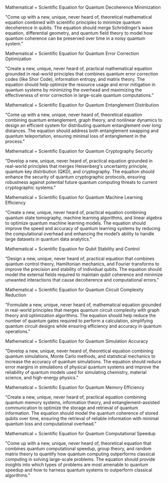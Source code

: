 Mathematical + Scientific Equation for Quantum Decoherence Minimization

"Come up with a new, unique, never heard of, theoretical mathematical equation combined with scientific principles to minimize quantum decoherence in qubits. The equation should merge Schrödinger’s wave equation, differential geometry, and quantum field theory to model how quantum coherence can be preserved over time in a noisy quantum system."

Mathematical + Scientific Equation for Quantum Error Correction Optimization

"Create a new, unique, never heard of, practical mathematical equation grounded in real-world principles that combines quantum error correction codes (like Shor Code), information entropy, and matrix theory. The equation should help optimize the resource usage and error mitigation in quantum systems by minimizing the overhead and maximizing the effectiveness of error correction in large-scale quantum computations."

Mathematical + Scientific Equation for Quantum Entanglement Distribution

"Come up with a new, unique, never heard of, theoretical equation combining quantum entanglement, graph theory, and nonlinear dynamics to design an efficient system for distributing quantum entanglement over long distances. The equation should address both entanglement swapping and quantum teleportation, ensuring minimal loss of entanglement in the process."

Mathematical + Scientific Equation for Quantum Cryptography Security

"Develop a new, unique, never heard of, practical equation grounded in real-world principles that merges Heisenberg's uncertainty principle, quantum key distribution (QKD), and cryptography. The equation should enhance the security of quantum cryptographic protocols, ensuring robustness against potential future quantum computing threats to current cryptographic systems."

Mathematical + Scientific Equation for Quantum Machine Learning Efficiency

"Create a new, unique, never heard of, practical equation combining quantum state tomography, machine learning algorithms, and linear algebra to optimize quantum machine learning models. The equation should improve the speed and accuracy of quantum learning systems by reducing the computational overhead and enhancing the model’s ability to handle large datasets in quantum data analytics."

Mathematical + Scientific Equation for Qubit Stability and Control

"Design a new, unique, never heard of, practical equation that combines quantum control theory, Hamiltonian mechanics, and Fourier transforms to improve the precision and stability of individual qubits. The equation should model the external fields required to maintain qubit coherence and minimize unwanted interactions that cause decoherence and computational errors."

Mathematical + Scientific Equation for Quantum Circuit Complexity Reduction

"Formulate a new, unique, never heard of, mathematical equation grounded in real-world principles that merges quantum circuit complexity with graph theory and optimization algorithms. The equation should help reduce the number of quantum gates required to perform a calculation, simplifying quantum circuit designs while ensuring efficiency and accuracy in quantum operations."

Mathematical + Scientific Equation for Quantum Simulation Accuracy

"Develop a new, unique, never heard of, theoretical equation combining quantum simulations, Monte Carlo methods, and statistical mechanics to increase the accuracy of quantum simulations. The equation should reduce error margins in simulations of physical quantum systems and improve the reliability of quantum models used for simulating chemistry, material science, and high-energy physics."

Mathematical + Scientific Equation for Quantum Memory Efficiency

"Create a new, unique, never heard of, practical equation combining quantum memory systems, information theory, and entanglement-assisted communication to optimize the storage and retrieval of quantum information. The equation should model the quantum coherence of stored qubits over time, ensuring the retrieval of reliable information with minimal quantum loss and computational overhead."

Mathematical + Scientific Equation for Quantum Computational Speedup

"Come up with a new, unique, never heard of, theoretical equation that combines quantum computational speedup, group theory, and random matrix theory to quantify how quantum computing outperforms classical computing in solving large-scale problems. The equation should provide insights into which types of problems are most amenable to quantum speedup and how to harness quantum systems to outperform classical algorithms."
